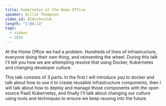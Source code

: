 ```yaml
---
title: Kubernetes at the Home Office
speaker: Billie Thompson
video_id: ACHiv5vuJuk
length: "1:04:13"
tags:
  - videos
  - 2016
---
```


At the Home Office we had a problem. Hundreds of lines of infrastructure, everyone doing their own thing, and reinventing the wheel. During this talk I'll tell you how we are attempting resolve that using Docker, Kubernetes and changing developer culture.

This talk consists of 3 parts. In the first I will introduce you to docker and talk about how to use it to create reusable infrastructure components, then I will talk about how to deploy and manage those components with the open source PaaS Kubernetes, and finally I'll talk about changing our culture using tools and techniques to ensure we keep reusing into the future.
